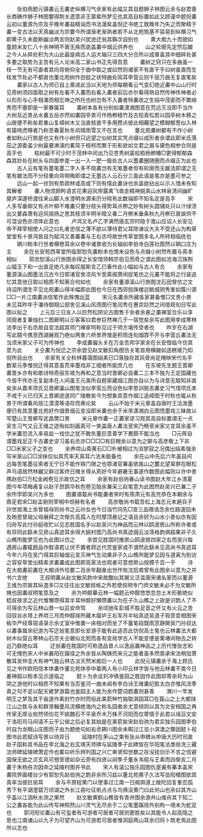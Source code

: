 <!-- { "loadSidebar": true } -->
　　张伯雨题元镇畵云无畵史纵横习气余家有此幅又其自题狮子林图云余与赵君善长商确作狮子林图鑋得荆关遗意非王蒙辈所梦见也其高自标置如此又顾谨中题倪畵云初以董源为宗及乎晚年畵益精诣而书法漫矣盖倪迂书绝工致晚年乃失之而聚精于畵一变古法以天真幽淡为宗要今所谓渐老渐熟者若不从北苑筑基不容易到纵横习气即黄子久未能断幽淡两言则赵吴兴犹逊迂翁其胸次自别也 
　　黄大痴九十而貌如童颜米友仁八十余神明不衰无疾而逝盖畵中烟云供养也 
　　山之轮廓先定然后皴之今人从碎处积为大山此最是病古人运大轴只三四大分合所以成章虽其中细碎处甚多要之取势为主吾有元人论米高二家山书正先得吾意 
　　畵树之窍只在多曲虽一枝一节无有可直者其向背俯仰全于曲中取之或曰然则诸家不有直干乎曰树虽直而生枝发节处必不都直也董北苑树作劲挺之状特曲处简耳李营丘则千屈万曲无复直笔矣 
　　畵家以古人为师已自上乘进此当以天地为师每朝看云气变幻绝近畵中山山行时见奇树须四面取之树有左看不入畵而右看入畵者前后亦尔看得熟自然传神传神者必以形形与心手相凑而相忘神之所托也树岂有不入畵者特畵收之生绢中茂密而不繁峭秀而不塞即是一家眷属耳 
　　畵树本各有分别如畵潇湘图意在荒远灭没即不当作大树及近景丛水畵五岳亦然如畵园亭景可作杨栁梧竹及古桧青松若以园亭树木移之山居便不称矣若重山复嶂树木又当直枝直干多用攒点彼此相藉望之模糊郁葱似入林有猿啼虎嗥者乃称至春夏秋冬风晴雨雪又不在言也 
　　董北苑畵树都有不作小树者如秋山行旅是也又有作小树但只远望之似树其实凭点缀以成形者余谓此即米氏落茄之源委盖少树最要淋漓约畧简于枝柯而繁于形影欲如文君之眉与黛色相参合则是高手也 
　　枯树最不可少时于茂林中间出乃见苍秀树虽桧栢杨栁椿□更得郁郁森森其妙处在树头与四面参差一出一入一肥一瘦处古人以墨畵圈随圈而点缀正为此也 
　　古人云有笔有墨笔墨二字人多不晓畵岂有无笔墨者但有轮廓而无皴法即谓之无笔有皴法而不分轻重向背明晦即谓之无墨古人云石分三面此语是笔亦是墨可参之 
　　远山一起一伏则有势疏林或高或下则有情此畵诀也余盖欲拈出以示人惜未有知其解者 
　　畵人物须顾盻语言花果迎风带露禽飞兽走精神脱真山水林泉清间幽旷屋庐深邃桥渡往来山脚入水澄明水源来历分晓有此数端即不知名定是高手 
　　宋人多写垂柳又有点叶柳不难畵只要分枝头得势耳点栁之妙有树头圆铺处只以汁绿渍出又要森萧有迎风摇扬之思其枝须半明半暗又春二月栁未垂条秋九月栁已衰飒供不可混设色亦须体此意也 
　　卢鸿又名卢乙字满然唐玄宗时隐于嵩山应诏人长安见帝不拜宰相使人问之曰礼者忠信之薄不欲以薄待君父耳除谏议大夫不受还山为构草堂堂有十景鸿皆自为赋鸿又善畵畵与王右丞埒故世传草堂图多名人所转相临抚也 
　　辋川粉本行世者横卷耳余以卷中诸景收为长轴如李伯寺白莲社图然以辋口庄为主 
　　余在长安苑西草堂所临郭恕先畵粉本也恨未设色与点缀小树然布置与真本相似 
　　郭忠恕溪山行旅图余得之长安馆师韩宗伯见而奇之谓此图如沧海沉珠荆山韫玉下和一出直足绝凡余每叹服斯言乙巳春作此小幅如与古人有合 
　　余家有董源溪山图墨法沉古今日鄂渚官舍凉风乍至斋阁萧闲捉笔仿之元畵不能将之行装追忆其意他日取以相质不知离合何如也 
　　余家有董源溪山行旅图沈石田曾仿之文待诏所谓生平见北苑畵山得半幅即此图也今日在西郊抱珠楼远眺城阴秀峯如簇川源□□一片江南畵派信笔作此殊愧出蓝 
　　宋元名畵余所藏各家甚备惟□文贵小景未见耳昨年于潘侍御翔公邸舍见溪山风雨图行笔闰秀在惠崇巨然之间借观旬日写此图以拟之 
　　上元后三日友人以巨然松阴论古图售于余者余悬之畵禅室合乐以享同观者复秉烛扫二图厥明以示客客曰君参巨然禅几于一宿觉矣余写此图用李成寒林法李出于右丞故自变法超其师门禅家呵称见过于师方堪传受者也 
　　昨岁在右湖写此鬪今携至西湖展观乃绝似两峯六桥景界惟是积雨连旬烟霏不开与李营丘畵法无当须米家父子可为传神也 
　　李成畵偏头关在万金吾邦孚家余在长安借临今仿其意为此 
　　关仝畵为倪迂之宗余尝见赵文敏扣角图仿关笔皆用横皴如迭糕坡乃知倪所自出也 
　　余家有关仝秋林暮蔼图绢素已□落独存其风骨尚足掩映宋代名手数辈元季惟倪迂得其意虽荒率墨戏非工细者所能庶几也 
　　在东坡先生题王晋卿畵晋乡亦有和歌诗特奇丽东坡为再和之意当时晋卿必自畵二三本不独为王定国藏也今皆不传亦无复副本在人间虽王元美所自题家藏烟江图亦自以为与诗意无取知非直矣余从嘉禾项氏见晋卿瀛山图笔法似李营丘而设色似李思训脱去畵史习气惜项氏本不戒于火已归天上晋卿迹遂同广陵散矣今为想象其意作烟江迭嶂图于时秋也辄从秋景于所谓春风摇江漠漠等语存而弗论矣 
　　云山不始于米元章盖自唐时王洽泼墨便已有其意董北苑好作烟景烟云变没即米畵也余于米芾潇湘白云图悟墨戏三昧故以写楚山王晋卿写武昌樊口景 
　　米元章作畵一正畵家谬习观其高自标置谓无一点吴生习气又云王维之迹殆如刻画真可一笑盖唐人畵法至宋乃畅至米家又变耳余虽不学米畵恐流入率易兹一戏仿之犹不敢失董巨意善学下惠颇不能当也 
　　□元晖自谓墨戏足正千古畵史谬习虽右丞亦□□□□有巨眼余以意为之聊与高彦敬上下非□□米家父子之变也 
　　余养疴山斋黄石□□朴被相过为消寥寂之况偶出绢素强余写米家山□□涂抹仅似其荒率天真耳六法未能备也 
　　余在山中先后六年虽自间远每苦笔墨征索者无宁日不能作铁门限之也鄂渚官署虽依鳯山之麓北望翠屏在眼松声鸟语居然林樾又鲜过客终日掩关得从夙好今年避暑无事遂作数图此幅则以许中舍携赵伯□万松金阙卷见示故仿之耳 
　　余家有赵伯驹春山读书图赵大年江乡清夏图今年项晦甫复以赵子昂鹊华秋色卷见贻余兼采三赵笔意为此图然赵吴兴已兼二子余所学即吴兴为多也 
　　图畵谱载尚书能畵者宋时有燕肃元有高充恭在本朝余与鼎足若宋□赵孟俯则宰相中炟赫有名者 
　　高彦敬尚书载吾松上海志元末避兵子孙世居海上余曾祖母则尚书之云孙女也今日诣竹冈先□宣三品赠诰念余仕路邅回未及貤恩曾祖父母展拜之次惭负高孺人在时摩顶悬记之语且余好为山水小景似亦有因归舟写此付孙庭收贮以见志胜国名手以赵吴兴为神品而云林以鸥波房山所称许者或有异同此繇未见房山真迹耳余得大姚村图乃高尚书真迹烟云淡荡格韵俱超果非子久山樵所能梦见也为此图以仿之 
　　余尝见胜国时推房山鸥波居四家之右而吴兴每遇房山畵辄题品作胜语若让伏不置者顾近代赏鉴家或不谓然此繇未见高尚书真迹耳今年六月在吴门得其巨轴烟云变灭神气生动果非子久山樵所能梦见因与道寅为别访之容安草堂出精素求畵畵成此图即高家法也观者可意想房山规模于百一乎 
　　诗在大痴畵前畵在大痴诗外恰要二百余年翻身出世作恠沈启南曾有此图余以意为之并书六言绝 
　　王叔明畵从赵文敏风韵中来故酷似其舅又泛滥唐宋诸名家而以董源王维为宗故其纵逸多□又往往出文敏规格之外若使叔明专门师文敏未必不为文敏所掩也因畵叔明笔意及之 
　　余为仲醇摹云林一幅题云仲醇悠悠忽忽土木形骸绝似嵇叔夜求之近代惟懒瓒得其半耳仲醇好懒瓒畵以为在子久山樵之上政是识韵人了不可得余为写云林山景一似吕安命驾 
　　余顷驰车彭城不胜足音之怀又有火云之苦回驭谷水塔上养疴三月而仲醇挟所藏木瘿垆王右军月半帖真迹吴道子观音变相图宋板华严经尊宿语录示余丈室中惟置一床相对而坐了不蓄笔砚既雨窓静閴吴门孙叔达以畵事属余纪游为写迂翁笔意即长安游子能有此适否此仿倪高士笔也云林畵法大都树木似营丘寒林山石宗关仝皴似北苑而各有变局学古人不能变便是篱堵间物去之转远乃繇绝似耳 
　　迂翁畵在胜国时可称逸品昔人以逸品置神品之上历代惟张志和可无愧色宋人中米襄阳在蹊径之外余皆从陶铸而来元之能者虽多然禀承宋法稍加萧散耳吴仲圭大有神气独云林古淡天然米痴后一人也 
　　此倪元镇畵余于海上顾氏见之书作欧阳信本体畵作董北苑体亭中着两人有小印云林字皆与他云林畵不类今日姜神超以粉本见示遂临之 
　　懿卜为余谈刘冲倩鉴园之胜因作此图却寄余将为山阴之游他时以相质不知果有当否鉴河一曲未闻有李白诗王维畵纪胜太白亦惟风流季真之句不足以配天姥梦游篇也鉴园主人能为余作楚词题畵则甚善 
　　渭川一竿发明王之梦及其于亩遂作素封竹亦时而俗此美箭种竹独取淇园耳□在莪山之上大都挟江山之胜与永和群贤翰墨风流横绝海内之称名园者余尤意倾则以其为文安相国之再传家无厚业宛然师俭花不姚魏石不平泉乔木万株不河阳而仅寄情于此君以俎豆文安于洛阳司马间语不云乎公侯之后必复其始是在美箭矣宋赵伯驹为君实独乐园图李伯时自为龙眠山庄图而子由为题绝句如右丞辋川图余未暇过江览小淇澳之槩因懿卜视图书此若赋诗写景以待异日 
　　延陵村在茅山之束有张从申碑从申唐大历时司直赵子固称其书品在李北海之右玄靖天师碑与延陵季子此碑皆在华阳笔法类徐洗三藏法师碑延陵碑萧定作也畧曰听乐辨列国之兴亡审贤知世数之存没挂剑示不言之信避国保无欲之贞玄风可想至德如杂云旁有四贤以祠季子董永韦昭与王素而四癸亥二月畵于朱杨舟次因命之延陵村图并书此 
　　宋人有温公独乐园图仇寔甫有摹本盖宋畵院界画楼台少有郭恕先赵伯驹之韵非余所习兹以董北苑黄子久法写岳阳楼图欲其真率当彼巨丽耳 
　　余与平原程黄门以使事过江南一日阁舆道上陂陀回复峯峦孤秀下有平湖澄碧万顷湖之外长江吞吐征帆点点与鸟俱没黄门曰此何山也余曰其齐山乎盖以江涵秋水测之果然 
　　赵文敏黄鹤山樵皆有青弁图余游弁山维舟其下知二公之畵各能为此山传写神照然山川灵气无尽余于二公笔墨蹊径外别构一境未为蛇足也 
　　郭河阳论畵山有可玺者有可游者可居者可居则更胜矣以其能令人起高隐之思也江南诸山以九子为可望齐山为可游若可居者惟洞庭两山耳余归将卜筑老焉此图所以志也 
